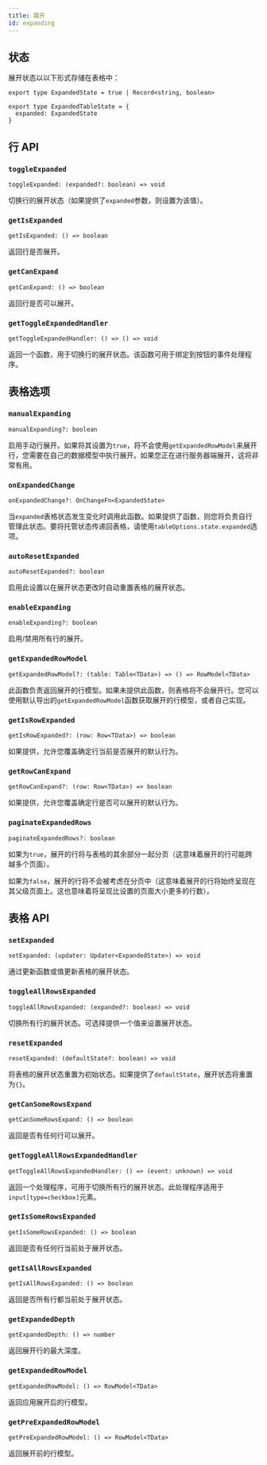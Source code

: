 ```yaml
---
title: 展开
id: expanding
---
```


## 状态

展开状态以以下形式存储在表格中：

```tsx
export type ExpandedState = true | Record<string, boolean>

export type ExpandedTableState = {
  expanded: ExpandedState
}
```

## 行 API

### `toggleExpanded`

```tsx
toggleExpanded: (expanded?: boolean) => void
```

切换行的展开状态（如果提供了`expanded`参数，则设置为该值）。

### `getIsExpanded`

```tsx
getIsExpanded: () => boolean
```

返回行是否展开。

### `getCanExpand`

```tsx
getCanExpand: () => boolean
```

返回行是否可以展开。

### `getToggleExpandedHandler`

```tsx
getToggleExpandedHandler: () => () => void
```

返回一个函数，用于切换行的展开状态。该函数可用于绑定到按钮的事件处理程序。

## 表格选项

### `manualExpanding`

```tsx
manualExpanding?: boolean
```

启用手动行展开。如果将其设置为`true`，将不会使用`getExpandedRowModel`来展开行，您需要在自己的数据模型中执行展开。如果您正在进行服务器端展开，这将非常有用。

### `onExpandedChange`

```tsx
onExpandedChange?: OnChangeFn<ExpandedState>
```

当`expanded`表格状态发生变化时调用此函数。如果提供了函数，则您将负责自行管理此状态。要将托管状态传递回表格，请使用`tableOptions.state.expanded`选项。

### `autoResetExpanded`

```tsx
autoResetExpanded?: boolean
```

启用此设置以在展开状态更改时自动重置表格的展开状态。

### `enableExpanding`

```tsx
enableExpanding?: boolean
```

启用/禁用所有行的展开。

### `getExpandedRowModel`

```tsx
getExpandedRowModel?: (table: Table<TData>) => () => RowModel<TData>
```

此函数负责返回展开的行模型。如果未提供此函数，则表格将不会展开行。您可以使用默认导出的`getExpandedRowModel`函数获取展开的行模型，或者自己实现。

### `getIsRowExpanded`

```tsx
getIsRowExpanded?: (row: Row<TData>) => boolean
```

如果提供，允许您覆盖确定行当前是否展开的默认行为。

### `getRowCanExpand`

```tsx
getRowCanExpand?: (row: Row<TData>) => boolean
```

如果提供，允许您覆盖确定行是否可以展开的默认行为。

### `paginateExpandedRows`

```tsx
paginateExpandedRows?: boolean
```

如果为`true`，展开的行将与表格的其余部分一起分页（这意味着展开的行可能跨越多个页面）。

如果为`false`，展开的行将不会被考虑在分页中（这意味着展开的行将始终呈现在其父级页面上。这也意味着将呈现比设置的页面大小更多的行数）。

## 表格 API

### `setExpanded`

```tsx
setExpanded: (updater: Updater<ExpandedState>) => void
```

通过更新函数或值更新表格的展开状态。

### `toggleAllRowsExpanded`

```tsx
toggleAllRowsExpanded: (expanded?: boolean) => void
```

切换所有行的展开状态。可选择提供一个值来设置展开状态。

### `resetExpanded`

```tsx
resetExpanded: (defaultState?: boolean) => void
```

将表格的展开状态重置为初始状态。如果提供了`defaultState`，展开状态将重置为`{}`。

### `getCanSomeRowsExpand`

```tsx
getCanSomeRowsExpand: () => boolean
```

返回是否有任何行可以展开。

### `getToggleAllRowsExpandedHandler`

```tsx
getToggleAllRowsExpandedHandler: () => (event: unknown) => void
```

返回一个处理程序，可用于切换所有行的展开状态。此处理程序适用于`input[type=checkbox]`元素。

### `getIsSomeRowsExpanded`

```tsx
getIsSomeRowsExpanded: () => boolean
```

返回是否有任何行当前处于展开状态。

### `getIsAllRowsExpanded`

```tsx
getIsAllRowsExpanded: () => boolean
```

返回是否所有行都当前处于展开状态。

### `getExpandedDepth`

```tsx
getExpandedDepth: () => number
```

返回展开行的最大深度。

### `getExpandedRowModel`

```tsx
getExpandedRowModel: () => RowModel<TData>
```

返回应用展开后的行模型。

### `getPreExpandedRowModel`

```tsx
getPreExpandedRowModel: () => RowModel<TData>
```

返回展开前的行模型。
